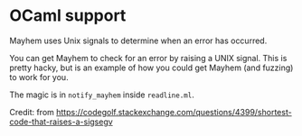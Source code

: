 # OCaml support
Mayhem uses Unix signals to determine when an error has occurred.

You can get Mayhem to check for an error by raising a UNIX
signal. This is pretty hacky, but is an example of how you could get
Mayhem (and fuzzing) to work for you.

The magic is in `notify_mayhem` inside `readline.ml`.

Credit: from https://codegolf.stackexchange.com/questions/4399/shortest-code-that-raises-a-sigsegv

